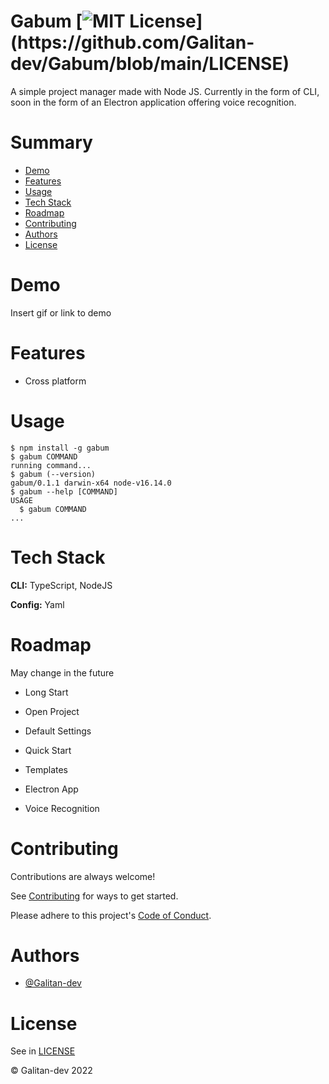 # Gabum [![MIT License](https://img.shields.io/apm/l/atomic-design-ui.svg?)](https://github.com/Galitan-dev/Gabum/blob/main/LICENSE)

A simple project manager made with Node JS. Currently in the form of CLI, soon in the form of an Electron application offering voice recognition.

# Summary

- [Demo](#demo)
- [Features](#features)
- [Usage](#usage)
- [Tech Stack](#tech-stack)
- [Roadmap](#roadmap)
- [Contributing](#contributing)
- [Authors](#authors)
- [License](#license)

# Demo

Insert gif or link to demo

# Features

- Cross platform

# Usage

<!-- usage -->
```sh-session
$ npm install -g gabum
$ gabum COMMAND
running command...
$ gabum (--version)
gabum/0.1.1 darwin-x64 node-v16.14.0
$ gabum --help [COMMAND]
USAGE
  $ gabum COMMAND
...
```
<!-- usagestop -->

# Tech Stack

**CLI:** TypeScript, NodeJS

**Config:** Yaml

# Roadmap

May change in the future

- Long Start

- Open Project

- Default Settings

- Quick Start

- Templates

- Electron App

- Voice Recognition

# Contributing

Contributions are always welcome!

See [Contributing](https://github.com/Galitan-Dev/Gabum/blob/main/CONTRIBUTING.md) for ways to get started.

Please adhere to this project's [Code of Conduct](https://github.com/Galitan-Dev/Gabum/blob/main/CODE_OF_CONDUCT.md).

# Authors

- [@Galitan-dev](https://www.github.com/Galitan-dev)

# License

See in [LICENSE](https://github.com/Galitan-dev/Gabum/blob/main/LICENSE)

© Galitan-dev 2022
